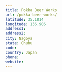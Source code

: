 ```yaml
---
title: Pokka Beer Works
url: /pokka-beer-works/
latitude: 35.1814
longitude: 136.906
address1: 
address2: 
city: Nagoya
state: Chubu
code: 
country: Japan
phone: 
website: 
---
```


